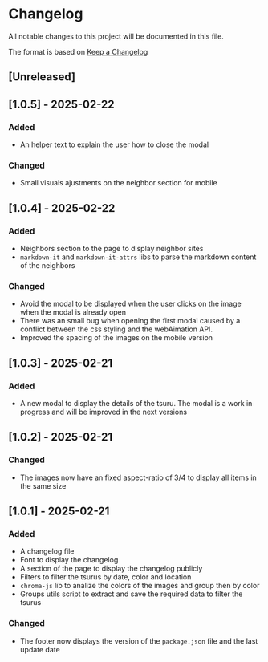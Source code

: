 # Changelog

All notable changes to this project will be documented in this file.

The format is based on [Keep a Changelog](https://keepachangelog.com/en/1.1.0/)

## [Unreleased]

## [1.0.5] - 2025-02-22

### Added

- An helper text to explain the user how to close the modal

### Changed

- Small visuals ajustments on the neighbor section for mobile

## [1.0.4] - 2025-02-22

### Added

- Neighbors section to the page to display neighbor sites
- `markdown-it` and `markdown-it-attrs` libs to parse the markdown content of the neighbors

### Changed

- Avoid the modal to be displayed when the user clicks on the image when the modal is already open
- There was an small bug when opening the first modal caused by a conflict between the css styling and the webAimation API.
- Improved the spacing of the images on the mobile version

## [1.0.3] - 2025-02-21

### Added

- A new modal to display the details of the tsuru. The modal is a work in progress and will be improved in the next versions

## [1.0.2] - 2025-02-21

### Changed

- The images now have an fixed aspect-ratio of 3/4 to display all items in the same size

## [1.0.1] - 2025-02-21

### Added

- A changelog file
- Font to display the changelog
- A section of the page to display the changelog publicly
- Filters to filter the tsurus by date, color and location
- `chroma-js` lib to analize the colors of the images and group then by color
- Groups utils script to extract and save the required data to filter the tsurus

### Changed

- The footer now displays the version of the `package.json` file and the last update date
